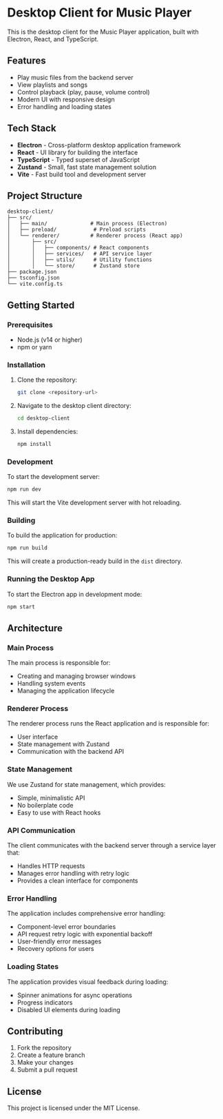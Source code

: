 # Desktop Client for Music Player

This is the desktop client for the Music Player application, built with Electron, React, and TypeScript.

## Features

- Play music files from the backend server
- View playlists and songs
- Control playback (play, pause, volume control)
- Modern UI with responsive design
- Error handling and loading states

## Tech Stack

- **Electron** - Cross-platform desktop application framework
- **React** - UI library for building the interface
- **TypeScript** - Typed superset of JavaScript
- **Zustand** - Small, fast state management solution
- **Vite** - Fast build tool and development server

## Project Structure

```
desktop-client/
├── src/
│   ├── main/              # Main process (Electron)
│   ├── preload/            # Preload scripts
│   └── renderer/          # Renderer process (React app)
│       ├── src/
│       │   ├── components/ # React components
│       │   ├── services/   # API service layer
│       │   ├── utils/      # Utility functions
│       │   └── store/      # Zustand store
├── package.json
├── tsconfig.json
└── vite.config.ts
```

## Getting Started

### Prerequisites

- Node.js (v14 or higher)
- npm or yarn

### Installation

1. Clone the repository:
   ```bash
   git clone <repository-url>
   ```

2. Navigate to the desktop client directory:
   ```bash
   cd desktop-client
   ```

3. Install dependencies:
   ```bash
   npm install
   ```

### Development

To start the development server:

```bash
npm run dev
```

This will start the Vite development server with hot reloading.

### Building

To build the application for production:

```bash
npm run build
```

This will create a production-ready build in the `dist` directory.

### Running the Desktop App

To start the Electron app in development mode:

```bash
npm start
```

## Architecture

### Main Process

The main process is responsible for:
- Creating and managing browser windows
- Handling system events
- Managing the application lifecycle

### Renderer Process

The renderer process runs the React application and is responsible for:
- User interface
- State management with Zustand
- Communication with the backend API

### State Management

We use Zustand for state management, which provides:
- Simple, minimalistic API
- No boilerplate code
- Easy to use with React hooks

### API Communication

The client communicates with the backend server through a service layer that:
- Handles HTTP requests
- Manages error handling with retry logic
- Provides a clean interface for components

### Error Handling

The application includes comprehensive error handling:
- Component-level error boundaries
- API request retry logic with exponential backoff
- User-friendly error messages
- Recovery options for users

### Loading States

The application provides visual feedback during loading:
- Spinner animations for async operations
- Progress indicators
- Disabled UI elements during loading

## Contributing

1. Fork the repository
2. Create a feature branch
3. Make your changes
4. Submit a pull request

## License

This project is licensed under the MIT License.